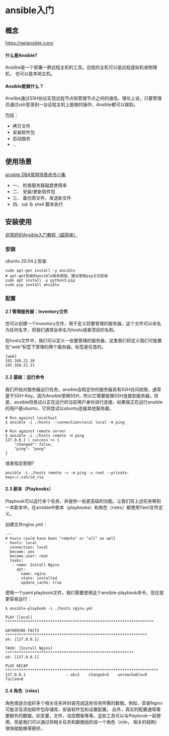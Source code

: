 # ansible入门

## 概念

https://getansible.com/

#### 什么是Ansible?

Ansilbe是一个部署一群远程主机的工具。远程的主机可以是远程虚拟机或物理机， 也可以是本地主机。

#### Ansible能做什么？

Ansilbe通过SSH协议实现远程节点和管理节点之间的通信。理论上说，只要管理员通过ssh登录到一台远程主机上能做的操作，Ansible都可以做到。

包括：

- 拷贝文件
- 安装软件包
- 启动服务
- …


## 使用场景

[ansible DBA常用场景命令小集](https://blog.csdn.net/Hehuyi_In/article/details/127830430)

- 一、 检查服务器磁盘使用率
- 二、 安装/更新软件包
- 三、 备份原文件，发送新文件
- 四、sql 与 shell 脚本执行

## 安装使用

[非常好的Ansible入门教程（超简单）](https://blog.csdn.net/pushiqiang/article/details/78126063)

### 安装

ubuntu 20.04上安装
```
sudo apt-get install -y ansible
# apt-get安装的ansible版本很低，建议使用pip方式安装
sudo apt install -y python3-pip
sudo pip install ansible
```

### 配置

#### 2.1 管理服务器：Inventory文件

您可以创建一个inventory文件，用于定义将要管理的服务器。这个文件可以命名为任何名字，但我们通常会命名为hosts或者项目的名称。

在hosts文件中，我们可以定义一些要管理的服务器。这里我们将定义我们可能要在“web”标签下管理的两个服务器。标签是任意的。
```
[web]
192.168.22.10
192.168.22.11
```

#### 2.2 基础：运行命令

我们开始对服务器运行任务。ansible会假定你的服务器具有SSH访问权限，通常基于SSH-Key。因为Ansible使用SSH，所以它需要能够SSH连接到服务器。但是，ansible将尝试以正在运行的当前用户身份进行连接。如果我正在运行ansible的用户是ubuntu，它将尝试以ubuntu连接其他服务器。

```
# Run against localhost
$ ansible -i ./hosts --connection=local local -m ping

# Run against remote server
$ ansible -i ./hosts remote -m ping
127.0.0.1 | success >> {
    "changed": false,
    "ping": "pong"
}
```

或者指定密钥?
```
ansible -i ./hosts remote -v -m ping -u root --private-key=~/.ssh/id_rsa
```


#### 2.3 剧本（Playbooks）

Playbook可以运行多个任务，并提供一些更高级的功能。让我们将上述任务移到一本剧本中。在ansible中剧本（playbooks）和角色（roles）都使用Yaml文件定义。

创建文件nginx.yml：
```
---
# hosts could have been "remote" or "all" as well
- hosts: local
  connection: local
  become: yes
  become_user: root
  tasks:
   - name: Install Nginx
     apt:
       name: nginx
       state: installed
       update_cache: true
```

使用一个yaml playbook文件，我们需要使用这个ansible-playbook命令，现在就更容易运行：
```
$ ansible-playbook -i ./hosts nginx.yml

PLAY [local] ******************************************************************

GATHERING FACTS ***************************************************************
ok: [127.0.0.1]

TASK: [Install Nginx] *********************************************************
ok: [127.0.0.1]

PLAY RECAP ********************************************************************
127.0.0.1                  : ok=2    changed=0    unreachable=0    failed=0
```

#### 2.4 角色（roles）

角色很适合组织多个相关任务并封装完成这些任务所需的数据。例如，安装Nginx可能涉及添加软件包存储库，安装软件包和设置配置。
此外，真实的配置通常需要额外的数据，如变量，文件，动态模板等等。这些工具可以与Playbook一起使用，但是我们可以通过将相关任务和数据组织成一个角色（role， 相关的结构）很快就能做得更好。
